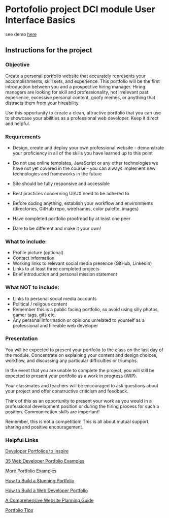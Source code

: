 # Portofolio project DCI module User Interface Basics

see demo [here](https://mxx1029.github.io/uib-portfolio-project/)


## Instructions for the project

### Objective

Create a personal portfolio website that accurately represents your accomplishments, skill sets, and experience. This portfolio will be the first introduction between you and a prospective hiring manager. Hiring managers are looking for skill and professionality, not irrelevant past experience, excessive personal content, goofy memes, or anything that distracts them from your hireability.

Use this opportunity to create a clean, attractive portfolio that you can use to showcase your abilities as a professional web developer. Keep it direct and helpful.

### Requirements

- Design, create and deploy your own professional website - demonstrate your proficiency in all of the skills you have learned up to this point

- Do not use online templates, JavaScript or any other technologies we have not yet covered in the course - you can always implement new technologies and frameworks in the future

- Site should be fully responsive and accessible

- Best practices concerning UI/UX need to be adhered to

- Before coding anything, establish your workflow and environments (directories, GitHub repo, wireframes, color palette, images)

- Have completed portfolio proofread by at least one peer

- Dare to be different and make it your own!

### What to include:

- Profile picture (optional)
- Contact information
- Working links to relevant social media presence (GitHub, Linkedin)
- Links to at least three completed projects
- Brief introduction and personal mission statement

### What NOT to include:

- Links to personal social media accounts
- Political / religous content
- Remember this is a public facing portfolio, so avoid using silly photos, gamer tags, gifs etc.
- Any personal information or opinions unrelated to yourself as a professional and hireable web developer

### Presentation

You will be expected to present your portfolio to the class on the last day of the module. Concentrate on explaining your content and design choices, workflow, and discussing any particular difficulties or triumphs.

In the event that you are unable to complete the project, you will still be expected to present your portfolio as a work in progress (WIP).

Your classmates and teachers will be encouraged to ask questions about your project and offer constructive criticism and feedback.

Think of this as an opportunity to present your work as you would in a professional development position or during the hiring process for such a position. Communication skills are important!

Remember, this is not a competition! This is all about mutual support, sharing and positive encouragement.

### Helpful Links

[Developer Portfolios to Inspire](https://www.freecodecamp.org/news/15-web-developer-portfolios-to-inspire-you-137fb1743cae/)

[35 Web Developer Portfolio Examples](https://skillcrush.com/blog/web-developer-portfolios/)

[More Portfolio Examples](https://www.sliderrevolution.com/design/web-developer-portfolio-examples/)

[How to Build a Stunning Portfolio](https://www.sitepoint.com/how-to-build-a-stunning-portfolio-website-as-a-web-developer/)

[How to Build a Web Developer Portfolio](https://brainstation.io/career-guides/how-to-build-a-web-developer-portfolio)

[A Comprehensive Website Planning Guide](https://www.smashingmagazine.com/2018/02/comprehensive-website-planning-guide-part1/)

[Portfolio Tips](https://designmodo.com/dev-portfolio-tips/)
